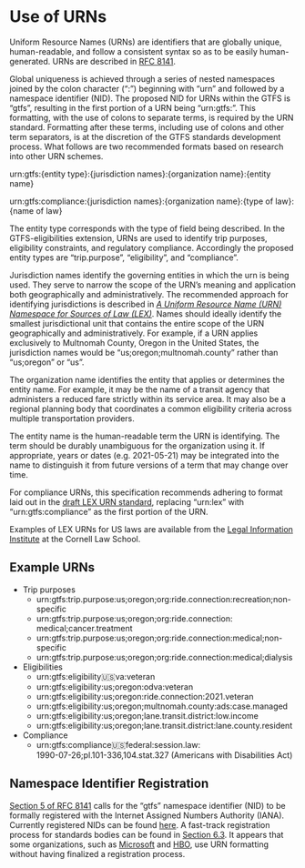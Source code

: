 # Use of URNs

Uniform Resource Names (URNs) are identifiers that are globally unique, human-readable, and follow a consistent syntax so as to be easily human-generated. URNs are described in [RFC 8141](https://www.ietf.org/rfc/rfc8141.html).

Global uniqueness is achieved through a series of nested namespaces joined by the colon character (“:”) beginning with “urn” and followed by a namespace identifier (NID). The proposed NID for URNs within the GTFS is “gtfs”, resulting in the first portion of a URN being “urn:gtfs:”. This formatting, with the use of colons to separate terms, is required by the URN standard. Formatting after these terms, including use of colons and other term separators, is at the discretion of the GTFS standards development process. What follows are two recommended formats based on research into other URN schemes.

urn:gtfs:{entity type}:{jurisdiction names}:{organization name}:{entity name}

urn:gtfs:compliance:{jurisdiction names}:{organization name}:{type of law}:{name of law}

The entity type corresponds with the type of field being described. In the GTFS-eligibilities extension, URNs are used to identify trip purposes, eligibility constraints, and regulatory compliance. Accordingly the proposed entity types are “trip.purpose”, “eligibility”, and “compliance”.

Jurisdiction names identify the governing entities in which the urn is being used. They serve to narrow the scope of the URN’s meaning and application both geographically and administratively. The recommended approach for identifying jurisdictions is described in _[A Uniform Resource Name (URN) Namespace for Sources of Law (LEX)](https://datatracker.ietf.org/doc/html/draft-spinosa-urn-lex-13)_. Names should ideally identify the smallest jurisdictional unit that contains the entire scope of the URN geographically and administratively. For example, if a URN applies exclusively to Multnomah County, Oregon in the United States, the jurisdiction names would be “us;oregon;multnomah.county” rather than “us;oregon” or “us”.

The organization name identifies the entity that applies or determines the entity name. For example, it may be the name of a transit agency that administers a reduced fare strictly within its service area. It may also be a regional planning body that coordinates a common eligibility criteria across multiple transportation providers.

The entity name is the human-readable term the URN is identifying. The term should be durably unambiguous for the organization using it. If appropriate, years or dates (e.g. 2021-05-21) may be integrated into the name to distinguish it from future versions of a term that may change over time.

For compliance URNs, this specification recommends adhering to format laid out in the [draft LEX URN standard](https://datatracker.ietf.org/doc/html/draft-spinosa-urn-lex-13#section-1.4), replacing “urn:lex” with “urn:gtfs:compliance” as the first portion of the URN. 

Examples of LEX URNs for US laws are available from the [Legal Information Institute](https://www.law.cornell.edu/wiki/lexcraft/urn_lex_illustrative_examples) at the Cornell Law School.


## Example URNs



* Trip purposes
    * urn:gtfs:trip.purpose:us;oregon;org:ride.connection:recreation;non-specific
    * urn:gtfs:trip.purpose:us;oregon;org:ride.connection: \
medical;cancer.treatment
    * urn:gtfs:trip.purpose:us;oregon;org:ride.connection:medical;non-specific
    * urn:gtfs:trip.purpose:us;oregon;org:ride.connection:medical;dialysis
* Eligibilities
    * urn:gtfs:eligibility:us:va:veteran
    * urn:gtfs:eligibility:us;oregon:odva:veteran
    * urn:gtfs:eligibility:us;oregon:ride.connection:2021.veteran
    * urn:gtfs:eligibility:us;oregon;multnomah.county:ads:case.managed
    * urn:gtfs:eligibility:us;oregon;lane.transit.district:low.income
    * urn:gtfs:eligibility:us;oregon;lane.transit.district:lane.county.resident
* Compliance
    * urn:gtfs:compliance:us:federal:session.law: \
1990-07-26;pl.101-336,104.stat.327 (Americans with Disabilities Act)


## Namespace Identifier Registration

[Section 5 of RFC 8141](https://www.ietf.org/rfc/rfc8141.html#section-5) calls for the “gtfs” namespace identifier (NID) to be formally registered with the Internet Assigned Numbers Authority (IANA). Currently registered NIDs can be found [here](https://www.iana.org/assignments/urn-namespaces/urn-namespaces.xhtml). A fast-track registration process for standards bodies can be found in [Section 6.3](https://www.ietf.org/rfc/rfc8141.html#section-6.3). It appears that some organizations, such as [Microsoft](https://docs.microsoft.com/en-us/linkedin/shared/api-guide/concepts/urns) and [HBO](https://play.hbomax.com/page/urn:hbo:page:GWPUe_AuML52-hAEAAAAJ:type:feature), use URN formatting without having finalized a registration process.
